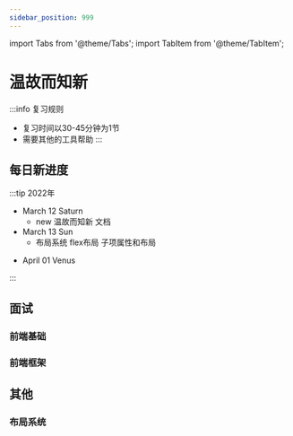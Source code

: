 ```yaml
---
sidebar_position: 999
---
```

import Tabs from '@theme/Tabs';
import TabItem from '@theme/TabItem';

# 温故而知新
:::info 复习规则
- 复习时间以30-45分钟为1节
- 需要其他的工具帮助
:::

## 每日新进度
:::tip 2022年
<Tabs>
<TabItem value="mar" label="3月">

- March 12 Saturn
  - new 温故而知新 文档
- March 13 Sun
  - 布局系统 flex布局 子项属性和布局

</TabItem>
<TabItem value="apr" label="4月">

- April 01 Venus

</TabItem>
</Tabs>
:::

## 面试

### 前端基础

### 前端框架

## 其他

### 布局系统
